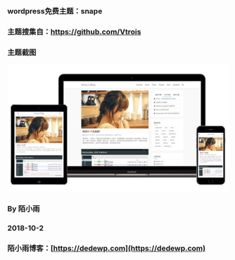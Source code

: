 ### wordpress免费主题：snape

### 主题搜集自：https://github.com/Vtrois

### 主题截图


![](./snape.png)

### By 陌小雨

### 2018-10-2

### 陌小雨博客：[https://dedewp.com](https://dedewp.com)